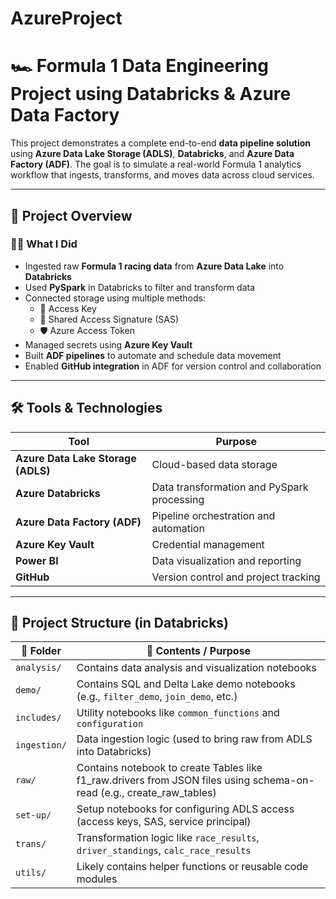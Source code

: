 # AzureProject
# 🏎️ Formula 1 Data Engineering Project using Databricks & Azure Data Factory

This project demonstrates a complete end-to-end **data pipeline solution** using **Azure Data Lake Storage (ADLS)**, **Databricks**, and **Azure Data Factory (ADF)**. The goal is to simulate a real-world Formula 1 analytics workflow that ingests, transforms, and moves data across cloud services.

---

## 🚀 Project Overview

### 👨‍💻 What I Did
- Ingested raw **Formula 1 racing data** from **Azure Data Lake** into **Databricks**
- Used **PySpark** in Databricks to filter and transform data
- Connected storage using multiple methods:
  - 🔑 Access Key
  - 🔐 Shared Access Signature (SAS)
  - 🛡️ Azure Access Token
- Managed secrets using **Azure Key Vault**
- Built **ADF pipelines** to automate and schedule data movement
- Enabled **GitHub integration** in ADF for version control and collaboration

---

## 🛠️ Tools & Technologies

| Tool                        | Purpose                                      |
|----------------------------|----------------------------------------------|
| **Azure Data Lake Storage (ADLS)** | Cloud-based data storage             |
| **Azure Databricks**       | Data transformation and PySpark processing   |
| **Azure Data Factory (ADF)** | Pipeline orchestration and automation      |
| **Azure Key Vault**        | Credential management                        |
| **Power BI**               | Data visualization and reporting             |
| **GitHub**                 | Version control and project tracking         |


---

## 📂 Project Structure (in Databricks)

| 📂 Folder    | 📄 Contents / Purpose                                                               |
| ------------ | ----------------------------------------------------------------------------------- |
| `analysis/`  | Contains data analysis and visualization notebooks               |
| `demo/`      | Contains SQL and Delta Lake demo notebooks (e.g., `filter_demo`, `join_demo`, etc.) |
| `includes/`  | Utility notebooks like `common_functions` and `configuration`                       |
| `ingestion/` | Data ingestion logic (used to bring raw from ADLS into Databricks) |
| `raw/`       |Contains notebook to create Tables like f1_raw.drivers from JSON files using schema-on-read (e.g., create_raw_tables) |
| `set-up/`    | Setup notebooks for configuring ADLS access (access keys, SAS, service principal)   |
| `trans/`     | Transformation logic like `race_results`, `driver_standings`, `calc_race_results`   |
| `utils/`     | Likely contains helper functions or reusable code modules                           |


